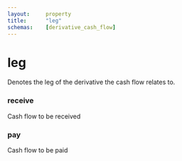 ```yaml
---
layout:     property
title:      "leg"
schemas:    [derivative_cash_flow]
---
```


# leg
Denotes the leg of the derivative the cash flow relates to.

### receive
Cash flow to be received

### pay
Cash flow to be paid
